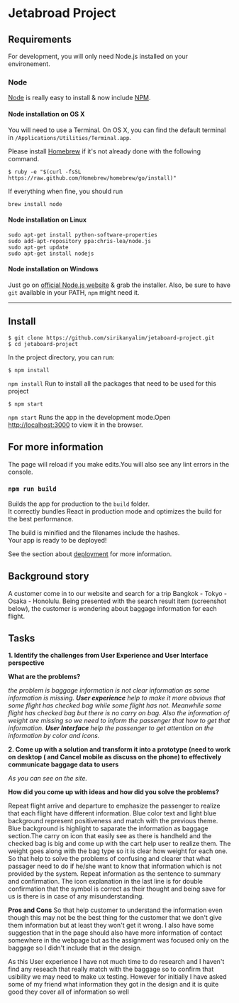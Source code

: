# Jetabroad Project 

## Requirements

For development, you will only need Node.js installed on your environement.

### Node

[Node](http://nodejs.org/) is really easy to install & now include [NPM](https://npmjs.org/).

#### Node installation on OS X

You will need to use a Terminal. On OS X, you can find the default terminal in
`/Applications/Utilities/Terminal.app`.

Please install [Homebrew](http://brew.sh/) if it's not already done with the following command.

    $ ruby -e "$(curl -fsSL https://raw.github.com/Homebrew/homebrew/go/install)"

If everything when fine, you should run

    brew install node

#### Node installation on Linux

    sudo apt-get install python-software-properties
    sudo add-apt-repository ppa:chris-lea/node.js
    sudo apt-get update
    sudo apt-get install nodejs

#### Node installation on Windows

Just go on [official Node.js website](http://nodejs.org/) & grab the installer.
Also, be sure to have `git` available in your PATH, `npm` might need it.

---

## Install

    $ git clone https://github.com/sirikanyalim/jetaboard-project.git
    $ cd jetaboard-project
    
    
In the project directory, you can run:

    $ npm install
`npm install` Run to install all the packages that need to be used for this project 
    
    $ npm start
`npm start` Runs the app in the development mode.Open [http://localhost:3000](http://localhost:3000) to view it in the browser.




## For more information
The page will reload if you make edits.You will also see any lint errors in the console.

### `npm run build`

Builds the app for production to the `build` folder.<br>
It correctly bundles React in production mode and optimizes the build for the best performance.

The build is minified and the filenames include the hashes.<br>
Your app is ready to be deployed!

See the section about [deployment](https://facebook.github.io/create-react-app/docs/deployment) for more information.


## Background story
A customer come in to our website and search for a trip  Bangkok - Tokyo - Osaka - Honolulu. Being presented with the search result item (screenshot below), the customer is wondering about baggage information for each flight.

## Tasks

**1. Identify the challenges from User Experience and User Interface perspective**

**What are the problems?**

*the problem is baggage information is not clear information as some information is missing. ***User experience*** help to make it more obvious that some flight has checked bag while some flight has not. Meanwhile some flight has checked bag but there is no carry on bag.
 Also the information of weight are missing so we need to inform the passenger that how to get that information. ***User Interface*** help the passenger to get attention on the information by color and icons.* 

**2. Come up with a solution and transform it into a prototype (need to work on desktop ( and Cancel mobile as discuss on the phone) to effectively communicate baggage data to users**

*As you can see on the site.* 

**How did you come up with ideas and how did you solve the problems?**

Repeat flight arrive and departure to emphasize the passenger to realize that each flight have different information.
Blue color text and light blue background represent positiveness and match with the previous theme. Blue background is highlight to saparate the information as baggage section.The carry on icon that easily see as there is handheld and the checked bag is big and come up with the cart help user to realize them. The weight goes along with the bag type so it is clear how weight for each one. So that help to solve the problems of confusing and clearer that what passager need to do if he/she want to know that information which is not provided by the system. Repeat information as the sentence to summary and confirmation. The icon explanation in the last line is for double confirmation that the symbol is correct as their thought and being save for us is there is in case of any misunderstanding. 

**Pros and Cons**
So that help customer to understand the information even though this may not be the best thing for the customer that we don't give them information but at least they won't get it wrong. I also have some suggestion that in the page should also have more information of contact somewhere in the webpage but as the assignment was focused only on the baggage so I didn't include that in the design.

As this User experience I have not much time to do research and I haven't find any reseach that really match with the baggage so to confirm that usibility we may need to make ux testing. However for  initially I have asked some of my friend what information they got in the design and it is quite good they cover all of information so well
